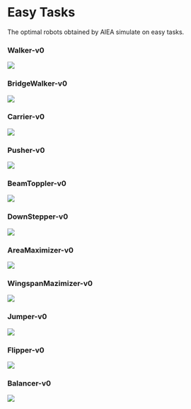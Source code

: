 
# Easy Tasks

The optimal robots obtained by AIEA simulate on easy tasks. 

### Walker-v0
<img src="https://github.com/shuleiLiu/AIEA-GIF/blob/main/task_gif/Walker-v0_10.598.gif" />

### BridgeWalker-v0
<img src="https://github.com/shuleiLiu/AIEA-GIF/blob/main/task_gif/BridgeWalker-v0_6.539.gif" />

### Carrier-v0
<img src="https://github.com/shuleiLiu/AIEA-GIF/blob/main/task_gif/Carrier-v0_10.512.gif" />

### Pusher-v0
<img src="https://github.com/shuleiLiu/AIEA-GIF/blob/main/task_gif/Pusher-v0_9.49.gif" />

### BeamToppler-v0
<img src="https://github.com/shuleiLiu/AIEA-GIF/blob/main/task_gif/BeamToppler-v0_8.87.gif" />

### DownStepper-v0
<img src="https://github.com/shuleiLiu/AIEA-GIF/blob/main/task_gif/DownStepper-v0_9.031.gif" />

### AreaMaximizer-v0
<img src="https://github.com/shuleiLiu/AIEA-GIF/blob/main/task_gif/AreaMaximizer-v0_2.572.gif" />

### WingspanMazimizer-v0
<img src="https://github.com/shuleiLiu/AIEA-GIF/blob/main/task_gif/WingspanMazimizer-v0_0.819.gif" />

### Jumper-v0
<img src="https://github.com/shuleiLiu/AIEA-GIF/blob/main/task_gif/Jumper-v0_0.561.gif" />

### Flipper-v0
<img src="https://github.com/shuleiLiu/AIEA-GIF/blob/main/task_gif/Flipper-v0_32.11.gif" />

### Balancer-v0
<img src="https://github.com/shuleiLiu/AIEA-GIF/blob/main/task_gif/Balancer-v0_0.126.gif" />

